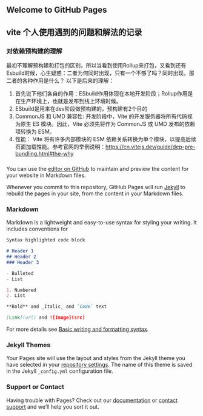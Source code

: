 ## Welcome to GitHub Pages

## vite 个人使用遇到的问题和解法的记录

### 对依赖预构建的理解
最初不理解预构建和打包的区别，所以当看到使用Rollup来打包，又看到还有Esbuild时候，心生疑惑：二者为何同时出现，只有一个不够了吗？同时出现，那二者的各种作用是什么？
以下是后来的理解：
1. 首先说下他们各自的作用：ESbuild作用体现在本地开发阶段；Rollup作用是在生产环境上，也就是发布到线上环境时候。
2. ESbuild是用来在dev阶段做预构建的，预构建有2个目的
  1. CommonJS 和 UMD 兼容性: 开发阶段中，Vite 的开发服务器将所有代码视为原生 ES 模块。因此，Vite 必须先将作为 CommonJS 或 UMD 发布的依赖项转换为 ESM。
  2. 性能： Vite 将有许多内部模块的 ESM 依赖关系转换为单个模块，以提高后续页面加载性能。参考官网的举例说明：https://cn.vitejs.dev/guide/dep-pre-bundling.html#the-why

### 

You can use the [editor on GitHub](https://github.com/sugar0828/sugar-power.github.io/edit/gh-pages/index.md) to maintain and preview the content for your website in Markdown files.

Whenever you commit to this repository, GitHub Pages will run [Jekyll](https://jekyllrb.com/) to rebuild the pages in your site, from the content in your Markdown files.

### Markdown

Markdown is a lightweight and easy-to-use syntax for styling your writing. It includes conventions for

```markdown
Syntax highlighted code block

# Header 1
## Header 2
### Header 3

- Bulleted
- List

1. Numbered
2. List

**Bold** and _Italic_ and `Code` text

[Link](url) and ![Image](src)
```

For more details see [Basic writing and formatting syntax](https://docs.github.com/en/github/writing-on-github/getting-started-with-writing-and-formatting-on-github/basic-writing-and-formatting-syntax).

### Jekyll Themes

Your Pages site will use the layout and styles from the Jekyll theme you have selected in your [repository settings](https://github.com/sugar0828/sugar-power.github.io/settings/pages). The name of this theme is saved in the Jekyll `_config.yml` configuration file.

### Support or Contact

Having trouble with Pages? Check out our [documentation](https://docs.github.com/categories/github-pages-basics/) or [contact support](https://support.github.com/contact) and we’ll help you sort it out.
